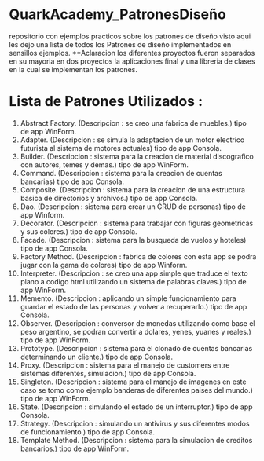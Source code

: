 # QuarkAcademy_PatronesDiseño
repositorio con ejemplos practicos sobre los patrones de diseño visto
 aqui les dejo una lista de todos los Patrones de diseño implementados en sensillos ejemplos.
 **Aclaracion los diferentes proyectos fueron separados en su mayoria en dos proyectos la aplicaciones final y una 
 libreria de clases en la cual se implementan los patrones.
 
 # Lista de Patrones Utilizados : 
 1. Abstract Factory. (Descripcion : se creo una fabrica de muebles.) tipo de app WinForm.
 2. Adapter. (Descripcion : se simula la adaptacion de un motor electrico futurista al sistema de motores actuales) tipo de app Consola.
 3. Builder. (Descripcion : sistema para la creacion de material discografico con autores, temes y demas.) tipo de app WinForm.
 4. Command. (Descripcion : sistema para la creacion de cuentas bancarias) tipo de app Consola.
 5. Composite. (Descripcion : sistema para la creacion de una estructura basica de directorios y archivos.) tipo de app Consola.
 6. Dao. (Descripcion : sistema para crear un CRUD de personas) tipo de app Winform.
 7. Decorator. (Descripcion : sistema para trabajar con figuras geometricas y sus colores.) tipo de app Consola.
 8. Facade. (Descripcion : sistema para la busqueda de vuelos y hoteles) tipo de app Consola.
 9. Factory Method. (Descripcion : fabrica de colores con esta app se podra jugar con la gama de colores) tipo de app Winform.
 10. Interpreter. (Descripcion : se creo una app simple que traduce el texto plano a codigo html utilizando un sistema de palabras claves.) tipo de app WinForm.
 11. Memento. (Descripcion : aplicando un simple funcionamiento para guardar el estado de las personas y volver a recuperarlo.) tipo de app Consola.
 12. Observer. (Descripcion : conversor de monedas utilizando como base el peso argentino, se podran convertir a dolares, yenes, yuanes y reales.) tipo de app WinForm.
 13. Prototype. (Descripcion : sistema para el clonado de cuentas bancarias determinando un cliente.) tipo de app Consola.
 14. Proxy. (Descripcion : sistema para el manejo de customers entre sistemas diferentes, simulacion.) tipo de app Consola.
 15. Singleton. (Descripcion : sistema para el manejo de imagenes en este caso se tomo como ejemplo banderas de diferentes paises del mundo.) tipo de app WinForm.
 16. State. (Descripcion : simulando el estado de un interruptor.) tipo de app Consola.
 17. Strategy. (Descripcion : simulando un antivirus y sus diferentes modos de funcionamiento.) tipo de app Consola.
 18. Template Method. (Descripcion : sistema para la simulacion de creditos bancarios.) tipo de app WinForm.

